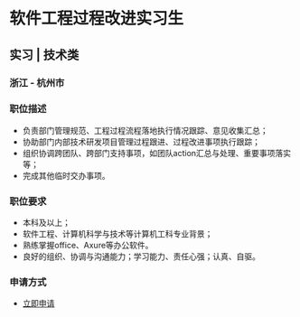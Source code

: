 
# 软件工程过程改进实习生
## 实习  |  技术类
### 浙江 - 杭州市

### 职位描述
- 负责部门管理规范、工程过程流程落地执行情况跟踪、意见收集汇总；
- 协助部门内部技术研发项目管理过程跟进、过程改进事项执行跟踪；
- 组织协调跨团队、跨部门支持事项，如团队action汇总与处理、重要事项落实等；
- 完成其他临时交办事项。
### 职位要求
- 本科及以上；
- 软件工程、计算机科学与技术等计算机工科专业背景；
- 熟练掌握office、Axure等办公软件。
- 良好的组织、协调与沟通能力；学习能力、责任心强；认真、自驱。
### 申请方式
- <a href="mailto:hr@tuya.com?subject=求职简历-软件工程过程改进实习生-来自GitHub">立即申请</a>
